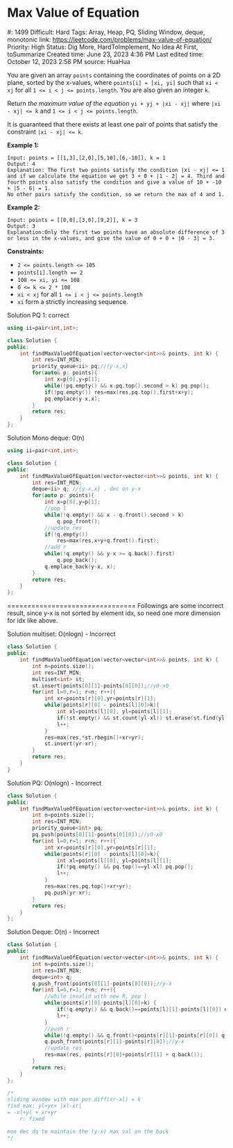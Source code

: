 # Max Value of Equation

#: 1499
Difficult: Hard
Tags: Array, Heap, PQ, Sliding Window, deque, monotonic
link: https://leetcode.com/problems/max-value-of-equation/
Priority: High
Status: Dig More, HardToImplement, No Idea At First, toSummarize
Created time: June 23, 2023 4:36 PM
Last edited time: October 12, 2023 2:56 PM
source: HuaHua

You are given an array `points` containing the coordinates of points on a 2D plane, sorted by the x-values, where `points[i] = [xi, yi]` such that `xi < xj` for all `1 <= i < j <= points.length`. You are also given an integer `k`.

Return *the maximum value of the equation* `yi + yj + |xi - xj|` where `|xi - xj| <= k` and `1 <= i < j <= points.length`.

It is guaranteed that there exists at least one pair of points that satisfy the constraint `|xi - xj| <= k`.

**Example 1:**

```
Input: points = [[1,3],[2,0],[5,10],[6,-10]], k = 1
Output: 4
Explanation: The first two points satisfy the condition |xi - xj| <= 1 and if we calculate the equation we get 3 + 0 + |1 - 2| = 4. Third and fourth points also satisfy the condition and give a value of 10 + -10 + |5 - 6| = 1.
No other pairs satisfy the condition, so we return the max of 4 and 1.

```

**Example 2:**

```
Input: points = [[0,0],[3,0],[9,2]], k = 3
Output: 3
Explanation:Only the first two points have an absolute difference of 3 or less in the x-values, and give the value of 0 + 0 + |0 - 3| = 3.

```

**Constraints:**

- `2 <= points.length <= 105`
- `points[i].length == 2`
- `108 <= xi, yi <= 108`
- `0 <= k <= 2 * 108`
- `xi < xj` for all `1 <= i < j <= points.length`
- `xi` form a strictly increasing sequence.

Solution PQ 1: correct

```cpp
using ii=pair<int,int>;

class Solution {
public:
    int findMaxValueOfEquation(vector<vector<int>>& points, int k) {
        int res=INT_MIN;
        priority_queue<ii> pq;//{y-x,x}
        for(auto& p: points){
            int x=p[0],y=p[1];
            while(!pq.empty() && x-pq.top().second > k) pq.pop();
            if(!pq.empty()) res=max(res,pq.top().first+x+y);
            pq.emplace(y-x,x);
        }
        return res;
    }
};
```

Solution Mono deque: O(n)

```cpp
using ii=pair<int,int>;

class Solution {
public:
    int findMaxValueOfEquation(vector<vector<int>>& points, int k) {
        int res=INT_MIN;
        deque<ii> q; //{y-x,x} , dec on y-x 
        for(auto p: points){
            int x=p[0],y=p[1];
            //pop l
            while(!q.empty() && x - q.front().second > k)
                q.pop_front();
            //update res
            if(!q.empty())
                res=max(res,x+y+q.front().first);
            //add r
            while(!q.empty() && y-x >= q.back().first)
                q.pop_back();
            q.emplace_back(y-x, x);
        }
        return res;
    }
};
```

================================
Followings are some incorrect result, since y-x is not sorted by element idx, so need one more dimension for idx like above.

Solution multiset: O(nlogn) - Incorrect

```cpp
class Solution {
public:
    int findMaxValueOfEquation(vector<vector<int>>& points, int k) {
        int n=points.size();
        int res=INT_MIN;
        multiset<int> st;
        st.insert(points[0][1]-points[0][0]);//y0-x0
        for(int l=0,r=1; r<n; r++){
            int xr=points[r][0],yr=points[r][1];
            while(points[r][0] - points[l][0]>k){
                int xl=points[l][0], yl=points[l][1];
                if(!st.empty() && st.count(yl-xl)) st.erase(st.find(yl-xl));
                l++;
            }
            res=max(res,*st.rbegin()+xr+yr);
            st.insert(yr-xr);
        }
        return res;
    }
}
```

Solution PQ: O(nlogn)  - Incorrect

```cpp
class Solution {
public:
    int findMaxValueOfEquation(vector<vector<int>>& points, int k) {
        int n=points.size();
        int res=INT_MIN;
        priority_queue<int> pq;
        pq.push(points[0][1]-points[0][0]);//y0-x0
        for(int l=0,r=1; r<n; r++){
            int xr=points[r][0],yr=points[r][1];
            while(points[r][0] - points[l][0]>k){
                int xl=points[l][0], yl=points[l][1];
                if(!pq.empty() && pq.top()==yl-xl) pq.pop();
                l++;
            }
            res=max(res,pq.top()+xr+yr);
            pq.push(yr-xr);
        }
        return res;
    }
};
```

Solution Deque: O(n)  - Incorrect

```cpp
class Solution {
public:
    int findMaxValueOfEquation(vector<vector<int>>& points, int k) {
        int n=points.size();
        int res=INT_MIN;
        deque<int> q;
        q.push_front(points[0][1]-points[0][0]);//y-x
        for(int l=0,r=1; r<n; r++){
            //while invalid with new R, pop l
            while(points[r][0]-points[l][0]>k) {
                if(!q.empty() && q.back()==points[l][1]-points[l][0]) q.pop_back();
                l++;
            }
            //push r
            while(!q.empty() && q.front()<points[r][1]-points[r][0]) q.pop_front();
            q.push_front(points[r][1]-points[r][0]);//y-x
            //update res
            res=max(res, points[r][0]+points[r][1] + q.back());
        }
        return res;
    }
};

/*
sliding window with max pos diff(xr-xl) = k
find max: yl+yr+ |xl-xr| 
= -xl+yl + xr+yr
    r: fixed

mon dec dq to maintain the (y-x) max val on the back
*/
```